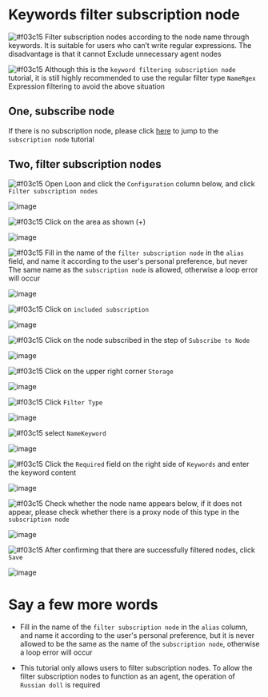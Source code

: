 # Keywords filter subscription node

![#f03c15](https://placehold.it/15/f03c15/000000?text=+) Filter subscription nodes according to the node name through keywords. It is suitable for users who can’t write regular expressions. The disadvantage is that it cannot Exclude unnecessary agent nodes

![#f03c15](https://placehold.it/15/f03c15/000000?text=+) Although this is the `keyword filtering subscription node` tutorial, it is still highly recommended to use the regular filter type `NameRgex` Expression filtering to avoid the above situation

## One, subscribe node

If there is no subscription node, please click [here](https://github.com/TiyNa/LoonManual/blob/main/Plus_EN/Remote_Proxy_EN.md) to jump to the `subscription node` tutorial

## Two, filter subscription nodes

![#f03c15](https://placehold.it/15/f03c15/000000?text=+) Open Loon and click the `Configuration` column below, and click `Filter subscription nodes`

![image](https://raw.githubusercontent.com/TiyNa/LoonManualimg/main/Plus/Remote_Filter_1.jpg)

![#f03c15](https://placehold.it/15/f03c15/000000?text=+) Click on the area as shown (+)

![image](https://raw.githubusercontent.com/TiyNa/LoonManualimg/main/Plus/Remote_Filter_2.jpg)

![#f03c15](https://placehold.it/15/f03c15/000000?text=+) Fill in the name of the `filter subscription node` in the `alias` field, and name it according to the user's personal preference, but never The same name as the `subscription node` is allowed, otherwise a loop error will occur

![image](https://raw.githubusercontent.com/TiyNa/LoonManualimg/main/Plus/Remote_Filter_3.jpg)

![#f03c15](https://placehold.it/15/f03c15/000000?text=+) Click on `included subscription`

![image](https://raw.githubusercontent.com/TiyNa/LoonManualimg/main/Plus/Remote_Filter_4.jpg)

![#f03c15](https://placehold.it/15/f03c15/000000?text=+) Click on the node subscribed in the step of `Subscribe to Node`

![image](https://raw.githubusercontent.com/TiyNa/LoonManualimg/main/Plus/Remote_Filter_5.jpg)

![#f03c15](https://placehold.it/15/f03c15/000000?text=+) Click on the upper right corner `Storage`

![image](https://raw.githubusercontent.com/TiyNa/LoonManualimg/main/Plus/Remote_Filter_6.jpg)

![#f03c15](https://placehold.it/15/f03c15/000000?text=+) Click `Filter Type`

![image](https://raw.githubusercontent.com/TiyNa/LoonManualimg/main/Plus/Remote_Filter_7.jpg)

![#f03c15](https://placehold.it/15/f03c15/000000?text=+) select `NameKeyword`

![image](https://raw.githubusercontent.com/TiyNa/LoonManualimg/main/Plus/Remote_Filter_NameKeyword_1.jpg)

![#f03c15](https://placehold.it/15/f03c15/000000?text=+) Click the `Required` field on the right side of `Keywords` and enter the keyword content

![image](https://raw.githubusercontent.com/TiyNa/LoonManualimg/main/Plus/Remote_Filter_NameKeyword_2.jpg)

![#f03c15](https://placehold.it/15/f03c15/000000?text=+) Check whether the node name appears below, if it does not appear, please check whether there is a proxy node of this type in the `subscription node`

![image](https://raw.githubusercontent.com/TiyNa/LoonManualimg/main/Plus/Remote_Filter_NameKeyword_3.jpg)

![#f03c15](https://placehold.it/15/f03c15/000000?text=+) After confirming that there are successfully filtered nodes, click `Save`

![image](https://raw.githubusercontent.com/TiyNa/LoonManualimg/main/Plus/Remote_Filter_NameKeyword_4.jpg)

# Say a few more words

- Fill in the name of the `filter subscription node` in the `alias` column, and name it according to the user's personal preference, but it is never allowed to be the same as the name of the `subscription node`, otherwise a loop error will occur

- This tutorial only allows users to filter subscription nodes. To allow the filter subscription nodes to function as an agent, the operation of `Russian doll` is required
